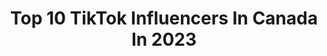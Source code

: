 ---
title: Top 10 TikTok Influencers In Canada In 2023
description: >-
  Find top TikTok influencers in Canada in 2023. Most popular hashtags: #fyp #greenscreen #stitch #duet.
platform: TikTok
hits: 9580
text_top: Identify the best TikTok influencers on inBeat.
text_bottom: inBeat holds 9580 TikTok influencers like this in Canada for you to connect with.
profiles:
  - username: "_zacharyali"
    fullname: >-
      zachary ali
    bio: >-
      🇸🇴 19 Instagram&YouTube⬆️ 📧: zacharyali53@gmail.com Boost Me! ⬇️
    location: "Canada"
    followers: 606600
    engagement: 2320
    commentsToLikes: 0.050092
    id: ckb9gohbr60930j23hkaf22x6
    verified: false
    hashtags: "#fyp, #foryou"
  - username: "caryscuttlefish"
    fullname: >-
      Carys Cuttlefish
    bio: >-
      🌈Creepy Cute Art 🌸Worry Warts ⬇️ shop link below⬇️
    location: "Canada"
    followers: 1200000
    engagement: 2234
    commentsToLikes: 0.010236
    id: ck8oswdi1ipvx0j78m4oukf1f
    verified: false
    hashtags: "#fyp, #art, #worrywarts, #artfail"
  - username: "offbeatoutlaw"
    fullname: >-
      Offbeat Outlaw
    bio: >-
      I sunk your battleship Email:offbeatoutlaw@gmail.com I support BLM Peep the Tube
    location: "Canada"
    followers: 386500
    engagement: 2145
    commentsToLikes: 0.023682
    id: ckbffmdjzagnf0j2373sde8yt
    verified: false
    hashtags: "#foreverdm, #dndmeme, #dnd, #dndstorytime"
  - username: "rhysdawkins"
    fullname: >-
      Rhys Dawkins
    bio: >-
      👑DAWKGANG👑 Send beef jerky to my PO box 🥓 rhysdawkinsbusiness@gmail.com
    location: "Canada"
    followers: 2200000
    engagement: 2070
    commentsToLikes: 0.030047
    id: ck8sdgwc2fizu0j782gxcj410
    verified: true
    hashtags: "#cliffhangerhigh, #stitch"
  - username: "theoreocat"
    fullname: >-
      The Oreo Cat®
    bio: >-
      Meet Oreo, Onyx & Pudding! We post wholesome CAT content to make you smile! 🇨🇦
    location: "Canada"
    followers: 2200000
    engagement: 2045
    commentsToLikes: 0.020733
    id: ck806zqx9nexq0j781rljq5ge
    verified: true
    hashtags: "#tuxedocatsoftiktok, #crazycat, #catsoftiktok, #tiktokcats"
  - username: "chezaidan"
    fullname: >-
      Aidan Wachter
    bio: >-
      aidan@henrytalents.com PO Box 24070 Market Square Ro. Windsor On. N8Y4Y9 Canada
    location: "Canada"
    followers: 3900000
    engagement: 2006
    commentsToLikes: 0.008084
    id: ck8ufld9p26dx0j78f8yclcwq
    verified: true
    hashtags: "#chezcowboy, #3secondgames, #beeb, #relationship"
  - username: "sydthedisnerd"
    fullname: >-
      Sydney ✨
    bio: >-
      (she/her) Just another weirdo who plays dress up. ✨ IG: sydthedisnerd 📸
    location: "Canada"
    followers: 523200
    engagement: 1875
    commentsToLikes: 0.021206
    id: ck83ys8rpv99n0j788vnl95f6
    verified: false
    hashtags: "#genderbend, #frozen, #snowwhitecosplay, #duet"
  - username: "luketrepp"
    fullname: >-
      LukeTrepp
    bio: >-
      Youtube: LukeTrepp Instagram: Luke_Trepp Twitch: LukeTreppOfficial I’m 18
    location: "Canada"
    followers: 916800
    engagement: 1780
    commentsToLikes: 0.018809
    id: ck8qqbedf74ig0j78jatuzctw
    verified: false
    hashtags: "#song, #original, #originalsound, #guitar"
  - username: "glitterxponyy"
    fullname: >-
      Glitterxpony
    bio: >-
      @glitterxpony on the gram She/Her
    location: "Canada"
    followers: 17400
    engagement: 1764
    commentsToLikes: 0.122767
    id: ckbqebn2t081g0j23y9agzxyw
    verified: false
    hashtags: "#creativemakeup, #sephora, #greenscreen, #cultmakeup"
  - username: "yabooktok"
    fullname: >-
      faith:)
    bio: >-
      she/her | 19 pfp: @h00djabi_ faithdehghan@gmail.com 🇨🇦🇮🇷
    location: "Canada"
    followers: 11900
    engagement: 1700
    commentsToLikes: 0.044119
    id: ckbez2dw6jwfc0j23a3fpkniv
    verified: false
    hashtags: "#readinglist, #shadowandbone, #booktok, #reading"
cities:
  - name: Toronto
    link: /tiktok/canada/toronto
  - name: Montreal
    link: /tiktok/canada/montreal
  - name: Vancouver
    link: /tiktok/canada/vancouver
---